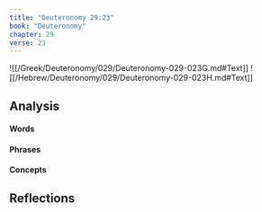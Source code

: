 ```yaml
---
title: "Deuteronomy 29:23"
book: "Deuteronomy"
chapter: 29
verse: 23
---
```

![[/Greek/Deuteronomy/029/Deuteronomy-029-023G.md#Text]]
![[/Hebrew/Deuteronomy/029/Deuteronomy-029-023H.md#Text]]

## Analysis

#### Words

#### Phrases

#### Concepts

## Reflections

